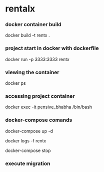 # rentalx

### docker container build

docker build -t rentx .

### project start in docker with dockerfile

docker run -p 3333:3333 rentx

### viewing the container

docker ps

### accessing project container

docker exec -it pensive_bhabha /bin/bash

### docker-compose comands

docker-compose up -d

docker logs -f rentx

docker-compose stop

### execute migration

